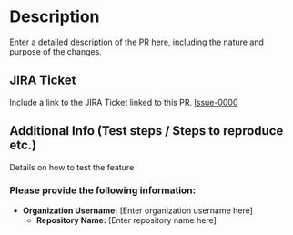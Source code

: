 # Description
Enter a detailed description of the PR here, including the nature and purpose of the changes.

## JIRA Ticket
Include a link to the JIRA Ticket linked to this PR.
[Issue-0000](https://your-jira-domain.com/browse/Issue-0000)

## Additional Info (Test steps / Steps to reproduce etc.)
Details on how to test the feature

### Please provide the following information:

- **Organization Username:** [Enter organization username here]
   - **Repository Name:** [Enter repository name here]

